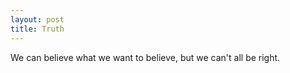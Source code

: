 ```yaml
---
layout: post
title: Truth
---
```


We can believe what we want to believe, but we can't all be right.